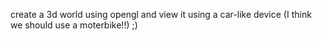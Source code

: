 create a 3d world using opengl and view it using a car-like device (I think we should use a moterbike!!) ;)